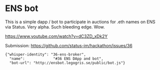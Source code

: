 # ENS bot

This is a simple dapp / bot to participate in auctions for .eth names on ENS via Status.
Very alpha. Such bleeding edge. Wow.

https://www.youtube.com/watch?v=dC3ZD_xDk2Y

Submission: https://github.com/status-im/hackathon/issues/36

```
{"whisper-identity": "36-ens-broker",
  "name":             "#36 ENS DApp and bot",
  "bot-url": "http://ensbot.legogris.se/public/bot.js"}
```
